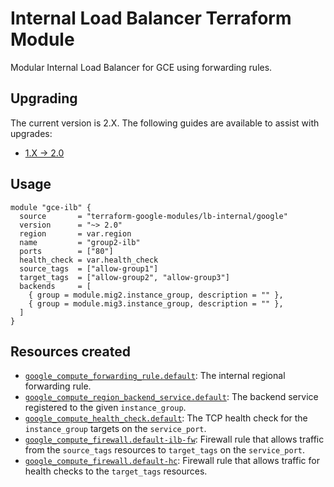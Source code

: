 # Internal Load Balancer Terraform Module

Modular Internal Load Balancer for GCE using forwarding rules.

## Upgrading

The current version is 2.X. The following guides are available to assist with upgrades:

- [1.X -> 2.0](./docs/upgrading_to_lb_internal_v2.0.md)

## Usage

```hcl
module "gce-ilb" {
  source       = "terraform-google-modules/lb-internal/google"
  version      = "~> 2.0"
  region       = var.region
  name         = "group2-ilb"
  ports        = ["80"]
  health_check = var.health_check
  source_tags  = ["allow-group1"]
  target_tags  = ["allow-group2", "allow-group3"]
  backends     = [
    { group = module.mig2.instance_group, description = "" },
    { group = module.mig3.instance_group, description = "" },
  ]
}
```


## Resources created

- [`google_compute_forwarding_rule.default`](https://www.terraform.io/docs/providers/google/r/compute_forwarding_rule.html): The internal regional forwarding rule.
- [`google_compute_region_backend_service.default`](https://www.terraform.io/docs/providers/google/r/compute_region_backend_service.html): The backend service registered to the given `instance_group`.
- [`google_compute_health_check.default`](https://www.terraform.io/docs/providers/google/r/compute_health_check.html): The TCP health check for the `instance_group` targets on the `service_port`.
- [`google_compute_firewall.default-ilb-fw`](https://www.terraform.io/docs/providers/google/r/compute_firewall.html): Firewall rule that allows traffic from the `source_tags` resources to `target_tags` on the `service_port`.
- [`google_compute_firewall.default-hc`](https://www.terraform.io/docs/providers/google/r/compute_firewall.html): Firewall rule that allows traffic for health checks to the `target_tags` resources.

